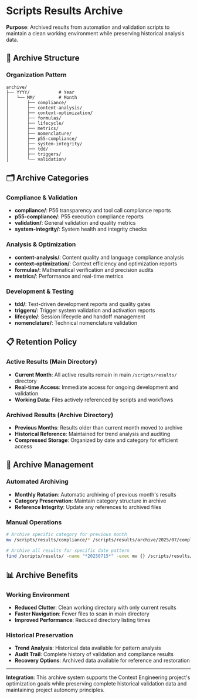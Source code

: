# Scripts Results Archive

**Purpose**: Archived results from automation and validation scripts to maintain a clean working environment while preserving historical analysis data.

## 📁 Archive Structure

### **Organization Pattern**
```
archive/
├── YYYY/           # Year
│   └── MM/         # Month  
│       ├── compliance/
│       ├── content-analysis/
│       ├── context-optimization/
│       ├── formulas/
│       ├── lifecycle/
│       ├── metrics/
│       ├── nomenclature/
│       ├── p55-compliance/
│       ├── system-integrity/
│       ├── tdd/
│       ├── triggers/
│       └── validation/
```

## 🗂️ Archive Categories

### **Compliance & Validation**
- **compliance/**: P56 transparency and tool call compliance reports
- **p55-compliance/**: P55 execution compliance reports  
- **validation/**: General validation and quality metrics
- **system-integrity/**: System health and integrity checks

### **Analysis & Optimization**
- **content-analysis/**: Content quality and language compliance analysis
- **context-optimization/**: Context efficiency and optimization reports
- **formulas/**: Mathematical verification and precision audits
- **metrics/**: Performance and real-time metrics

### **Development & Testing**
- **tdd/**: Test-driven development reports and quality gates
- **triggers/**: Trigger system validation and activation reports
- **lifecycle/**: Session lifecycle and handoff management
- **nomenclature/**: Technical nomenclature validation

## 📋 Retention Policy

### **Active Results** (Main Directory)
- **Current Month**: All active results remain in main `/scripts/results/` directory
- **Real-time Access**: Immediate access for ongoing development and validation
- **Working Data**: Files actively referenced by scripts and workflows

### **Archived Results** (Archive Directory)
- **Previous Months**: Results older than current month moved to archive
- **Historical Reference**: Maintained for trend analysis and auditing
- **Compressed Storage**: Organized by date and category for efficient access

## 🔧 Archive Management

### **Automated Archiving**
- **Monthly Rotation**: Automatic archiving of previous month's results
- **Category Preservation**: Maintain category structure in archive
- **Reference Integrity**: Update any references to archived files

### **Manual Operations**
```bash
# Archive specific category for previous month
mv /scripts/results/compliance/* /scripts/results/archive/2025/07/compliance/

# Archive all results for specific date pattern
find /scripts/results/ -name "*20250715*" -exec mv {} /scripts/results/archive/2025/07/ \;
```

## 📊 Archive Benefits

### **Working Environment**
- **Reduced Clutter**: Clean working directory with only current results
- **Faster Navigation**: Fewer files to scan in main directory
- **Improved Performance**: Reduced directory listing times

### **Historical Preservation**
- **Trend Analysis**: Historical data available for pattern analysis
- **Audit Trail**: Complete history of validation and compliance results
- **Recovery Options**: Archived data available for reference and restoration

---

**Integration**: This archive system supports the Context Engineering project's optimization goals while preserving complete historical validation data and maintaining project autonomy principles.
